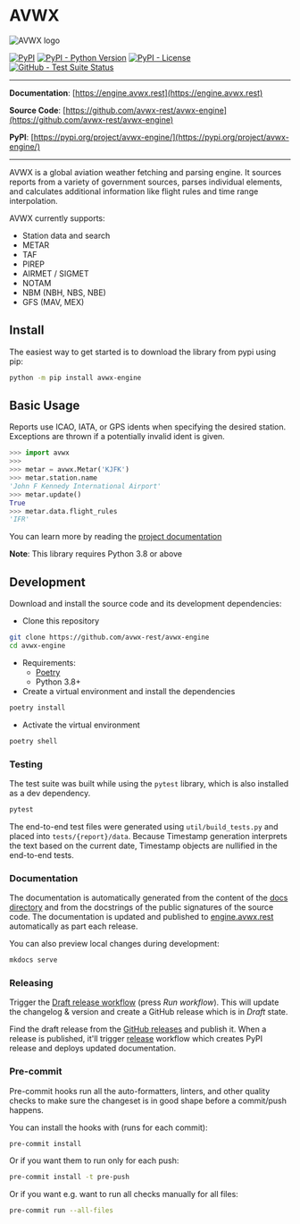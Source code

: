 # AVWX

![AVWX logo](docs/avwx-logo-color-200.png)

[![PyPI](https://img.shields.io/pypi/v/avwx-engine?style=flat)](https://pypi.python.org/pypi/avwx-engine/)
[![PyPI - Python Version](https://img.shields.io/pypi/pyversions/avwx-engine?style=flat)](https://pypi.python.org/pypi/avwx-engine/)
[![PyPI - License](https://img.shields.io/pypi/l/avwx-engine?style=flat)](https://pypi.python.org/pypi/avwx-engine/)
[![GitHub - Test Suite Status](https://github.com/avwx-rest/avwx-engine/actions/workflows/test.yml/badge.svg)]()

---

**Documentation**: [https://engine.avwx.rest](https://engine.avwx.rest)

**Source Code**: [https://github.com/avwx-rest/avwx-engine](https://github.com/avwx-rest/avwx-engine)

**PyPI**: [https://pypi.org/project/avwx-engine/](https://pypi.org/project/avwx-engine/)

---

AVWX is a global aviation weather fetching and parsing engine. It sources reports from a variety of government sources, parses individual elements, and calculates additional information like flight rules and time range interpolation.

AVWX currently supports:

- Station data and search
- METAR
- TAF
- PIREP
- AIRMET / SIGMET
- NOTAM
- NBM (NBH, NBS, NBE)
- GFS (MAV, MEX)

## Install

The easiest way to get started is to download the library from pypi using pip:

```bash
python -m pip install avwx-engine
```

## Basic Usage

Reports use ICAO, IATA, or GPS idents when specifying the desired station. Exceptions are thrown if a potentially invalid ident is given.

```python
>>> import avwx
>>>
>>> metar = avwx.Metar('KJFK')
>>> metar.station.name
'John F Kennedy International Airport'
>>> metar.update()
True
>>> metar.data.flight_rules
'IFR'
```

You can learn more by reading the [project documentation](https://engine.avwx.rest)

**Note**: This library requires Python 3.8 or above

## Development

Download and install the source code and its development dependencies:

* Clone this repository

```sh
git clone https://github.com/avwx-rest/avwx-engine
cd avwx-engine
```

* Requirements:
  * [Poetry](https://python-poetry.org/)
  * Python 3.8+
* Create a virtual environment and install the dependencies

```sh
poetry install
```

* Activate the virtual environment

```sh
poetry shell
```

### Testing

The test suite was built while using the `pytest` library, which is also installed as a dev dependency.

```bash
pytest
```

The end-to-end test files were generated using `util/build_tests.py` and placed into `tests/{report}/data`. Because Timestamp generation interprets the text based on the current date, Timestamp objects are nullified in the end-to-end tests.

### Documentation

The documentation is automatically generated from the content of the [docs directory](./docs) and from the docstrings of the public signatures of the source code. The documentation is updated and published to [engine.avwx.rest](https://engine.avwx.rest) automatically as part each release.

 You can also preview local changes during development:

```sh
mkdocs serve
```

### Releasing

Trigger the [Draft release workflow](https://github.com/avwx-rest/avwx-engine/actions/workflows/draft_release.yml) (press _Run workflow_). This will update the changelog & version and create a GitHub release which is in _Draft_ state.

Find the draft release from the
[GitHub releases](https://github.com/avwx-rest/avwx-engine/releases) and publish it. When a release is published, it'll trigger [release](https://github.com/avwx-rest/avwx-engine/blob/main/.github/workflows/release.yml) workflow which creates PyPI
 release and deploys updated documentation.

### Pre-commit

Pre-commit hooks run all the auto-formatters, linters, and other quality checks to make sure the changeset is in good shape before a commit/push happens.

You can install the hooks with (runs for each commit):

```sh
pre-commit install
```

Or if you want them to run only for each push:

```sh
pre-commit install -t pre-push
```

Or if you want e.g. want to run all checks manually for all files:

```sh
pre-commit run --all-files
```
